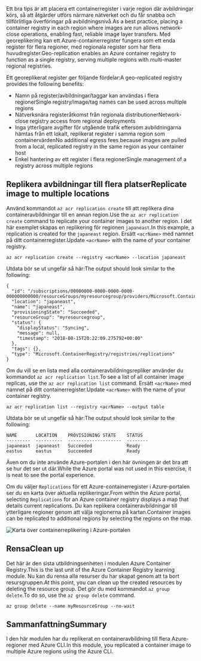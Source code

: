 <span data-ttu-id="796ac-101">Ett bra tips är att placera ett containerregister i varje region där avbildningar körs, så att åtgärder utförs närmare nätverket och du får snabba och tillförlitliga överföringar på avbildningsnivå.</span><span class="sxs-lookup"><span data-stu-id="796ac-101">As a best practice, placing a container registry in each region where images are run allows network-close operations, enabling fast, reliable image layer transfers.</span></span> <span data-ttu-id="796ac-102">Med georeplikering kan ett Azure-containerregister fungera som ett enda register för flera regioner, med regionala register som har flera huvudregister.</span><span class="sxs-lookup"><span data-stu-id="796ac-102">Geo-replication enables an Azure container registry to function as a single registry, serving multiple regions with multi-master regional registries.</span></span>

<span data-ttu-id="796ac-103">Ett georeplikerat register ger följande fördelar:</span><span class="sxs-lookup"><span data-stu-id="796ac-103">A geo-replicated registry provides the following benefits:</span></span>

* <span data-ttu-id="796ac-104">Namn på register/avbildningar/taggar kan användas i flera regioner</span><span class="sxs-lookup"><span data-stu-id="796ac-104">Single registry/image/tag names can be used across multiple regions</span></span>
* <span data-ttu-id="796ac-105">Nätverksnära registeråtkomst från regionala distributioner</span><span class="sxs-lookup"><span data-stu-id="796ac-105">Network-close registry access from regional deployments</span></span>
* <span data-ttu-id="796ac-106">Inga ytterligare avgifter för utgående trafik eftersom avbildningarna hämtas från ett lokalt, replikerat register i samma region som containervärden</span><span class="sxs-lookup"><span data-stu-id="796ac-106">No additional egress fees because images are pulled from a local, replicated registry in the same region as your container host</span></span>
* <span data-ttu-id="796ac-107">Enkel hantering av ett register i flera regioner</span><span class="sxs-lookup"><span data-stu-id="796ac-107">Single management of a registry across multiple regions</span></span>

## <a name="replicate-image-to-multiple-locations"></a><span data-ttu-id="796ac-108">Replikera avbildningar till flera platser</span><span class="sxs-lookup"><span data-stu-id="796ac-108">Replicate image to multiple locations</span></span>

<span data-ttu-id="796ac-109">Använd kommandot `az acr replication create` till att replikera dina containeravbildningar till en annan region.</span><span class="sxs-lookup"><span data-stu-id="796ac-109">Use the `az acr replication create` command to replicate your container images to another region.</span></span> <span data-ttu-id="796ac-110">I det här exemplet skapas en replikering för regionen `japaneast`.</span><span class="sxs-lookup"><span data-stu-id="796ac-110">In this example, a replication is created for the `japaneast` region.</span></span> <span data-ttu-id="796ac-111">Ersätt `<acrName>` med namnet på ditt containerregister.</span><span class="sxs-lookup"><span data-stu-id="796ac-111">Update `<acrName>` with the name of your container registry.</span></span>

```azurecli
az acr replication create --registry <acrName> --location japaneast
```

<span data-ttu-id="796ac-112">Utdata bör se ut ungefär så här:</span><span class="sxs-lookup"><span data-stu-id="796ac-112">The output should look similar to the following:</span></span>

```console
{
  "id": "/subscriptions/00000000-0000-0000-0000-000000000000/resourceGroups/myresourcegroup/providers/Microsoft.ContainerRegistry/registries/myACR0007/replications/japaneast",
  "location": "japaneast",
  "name": "japaneast",
  "provisioningState": "Succeeded",
  "resourceGroup": "myresourcegroup",
  "status": {
    "displayStatus": "Syncing",
    "message": null,
    "timestamp": "2018-08-15T20:22:09.275792+00:00"
  },
  "tags": {},
  "type": "Microsoft.ContainerRegistry/registries/replications"
}
```

<span data-ttu-id="796ac-113">Om du vill se en lista med alla containeravbildningsrepliker använder du kommandot `az acr replication list`.</span><span class="sxs-lookup"><span data-stu-id="796ac-113">To see a list of all container image replicas, use the `az acr replication list` command.</span></span> <span data-ttu-id="796ac-114">Ersätt `<acrName>` med namnet på ditt containerregister.</span><span class="sxs-lookup"><span data-stu-id="796ac-114">Update `<acrName>` with the name of your container registry.</span></span>

```azurecli
az acr replication list --registry <acrName> --output table
```

<span data-ttu-id="796ac-115">Utdata bör se ut ungefär så här:</span><span class="sxs-lookup"><span data-stu-id="796ac-115">The output should look similar to the following:</span></span>

```console
NAME       LOCATION    PROVISIONING STATE    STATUS
---------  ----------  --------------------  --------
japaneast  japaneast   Succeeded             Ready
eastus     eastus      Succeeded             Ready
```

<span data-ttu-id="796ac-116">Även om du inte använde Azure-portalen i den här övningen är det bra att se hur det ser ut där.</span><span class="sxs-lookup"><span data-stu-id="796ac-116">While the Azure portal was not used in this exercise, it is neat to see the portal experience.</span></span>

<span data-ttu-id="796ac-117">Om du väljer `Replications` för ett Azure-containerregister i Azure-portalen ser du en karta över aktuella replikeringar.</span><span class="sxs-lookup"><span data-stu-id="796ac-117">From within the Azure portal, selecting `Replications` for an Azure container registry displays a map that details current replications.</span></span> <span data-ttu-id="796ac-118">Du kan replikera containeravbildningar till ytterligare regioner genom att välja regionerna på kartan.</span><span class="sxs-lookup"><span data-stu-id="796ac-118">Container images can be replicated to additional regions by selecting the regions on the map.</span></span>

![Karta över containerreplikering i Azure-portalen](../media/replication-map.png)

## <a name="clean-up"></a><span data-ttu-id="796ac-120">Rensa</span><span class="sxs-lookup"><span data-stu-id="796ac-120">Clean up</span></span>

<span data-ttu-id="796ac-121">Det här är den sista utbildningsenheten i modulen Azure Container Registry.</span><span class="sxs-lookup"><span data-stu-id="796ac-121">This is the last unit of the Azure Container Registry learning module.</span></span> <span data-ttu-id="796ac-122">Nu kan du rensa alla resurser du har skapat genom att ta bort resursgruppen.</span><span class="sxs-lookup"><span data-stu-id="796ac-122">At this point, you can clean up the created resources by deleting the resource group.</span></span> <span data-ttu-id="796ac-123">Det gör du med kommandot `az group delete`.</span><span class="sxs-lookup"><span data-stu-id="796ac-123">To do so, use the `az group delete` command.</span></span>

```azurecli
az group delete --name myResourceGroup --no-wait
```

## <a name="summary"></a><span data-ttu-id="796ac-124">Sammanfattning</span><span class="sxs-lookup"><span data-stu-id="796ac-124">Summary</span></span>

<span data-ttu-id="796ac-125">I den här modulen har du replikerat en containeravbildning till flera Azure-regioner med Azure CLI.</span><span class="sxs-lookup"><span data-stu-id="796ac-125">In this module, you replicated a container image to multiple Azure regions using the Azure CLI.</span></span>